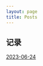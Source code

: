 ```yaml
---
layout: page
title: Posts
---
```


## 记录

[2023-06-24](https://yulii77.github.io/posts/2023-06-24-whats-up.md)
